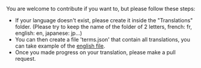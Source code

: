 You are welcome to contribute if you want to, but please follow these steps:

- If your language doesn't exist, please create it inside the "Translations" folder. (Please try to keep the name of the folder of 2 letters, french: fr, english: en, japanese: jp...)
- You can then create a file 'terms.json' that contain all translations, you can take example of the [english file](https://github.com/Xwilarg/Sanara-translations/blob/master/Translations/en/terms.json).
- Once you made progress on your translation, please make a pull request.

